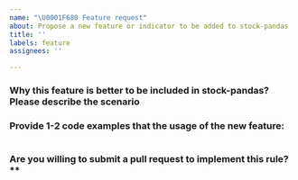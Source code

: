 ```yaml
---
name: "\U0001F680 Feature request"
about: Propose a new feature or indicator to be added to stock-pandas
title: ''
labels: feature
assignees: ''

---
```


### Why this feature is better to be included in stock-pandas? Please describe the scenario


### Provide 1-2 code examples that the usage of the new feature:

<!-- Put your code examples here -->
```py

```

### Are you willing to submit a pull request to implement this rule?**
